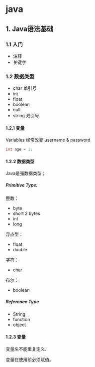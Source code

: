 # java
## 1. Java语法基础

### 1.1 入门

+ 注释 
+ 关键字 

### 1.2 数据类型 

+ char 单引号 
+ int 
+ float 
+ boolean 
+ null
+ string 双引号

#### 1.2.1 变量 
Variables 
经常改变
username & password 
```Java
int age = 1;
```

#### 1.2.2 数据类型 

Java是强数据类型；

##### Primitive Type:

整数：
+ byte 
+ short   2 bytes
+ int 
+ long 

浮点型：

+ float 
+ double 

字符：

+ char 

布尔：

+ boolean 

##### Reference Type 

+ String 
+ function 
+ object 

#### 1.2.3  变量 

变量名不能重复定义.

变量在使用前必须赋值。







